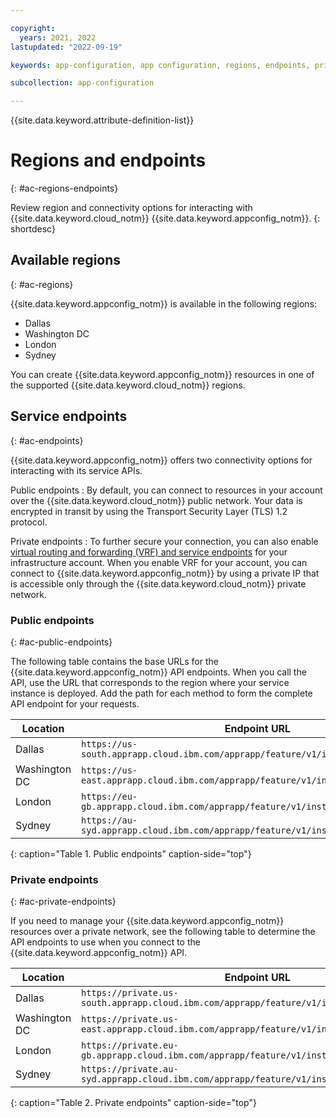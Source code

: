 ```yaml
---

copyright:
  years: 2021, 2022
lastupdated: "2022-09-19"

keywords: app-configuration, app configuration, regions, endpoints, private endpoints

subcollection: app-configuration

---
```


{{site.data.keyword.attribute-definition-list}}

# Regions and endpoints
{: #ac-regions-endpoints}

Review region and connectivity options for interacting with {{site.data.keyword.cloud_notm}} {{site.data.keyword.appconfig_notm}}.
{: shortdesc}

## Available regions
{: #ac-regions}

{{site.data.keyword.appconfig_notm}} is available in the following regions:

- Dallas
- Washington DC
- London
- Sydney

You can create {{site.data.keyword.appconfig_notm}} resources in one of the supported {{site.data.keyword.cloud_notm}} regions.

## Service endpoints
{: #ac-endpoints}

{{site.data.keyword.appconfig_notm}} offers two connectivity options for interacting with its service APIs.

Public endpoints
:   By default, you can connect to resources in your account over the {{site.data.keyword.cloud_notm}} public network. Your data is encrypted in transit by using the Transport Security Layer (TLS) 1.2 protocol.

Private endpoints
:   To further secure your connection, you can also enable [virtual routing and forwarding (VRF) and service endpoints](/docs/account?topic=account-vrf-service-endpoint) for your infrastructure account. When you enable VRF for your account, you can connect to {{site.data.keyword.appconfig_notm}} by using a private IP that is accessible only through the {{site.data.keyword.cloud_notm}} private network.

### Public endpoints
{: #ac-public-endpoints}

The following table contains the base URLs for the {{site.data.keyword.appconfig_notm}} API endpoints. When you call the API, use the URL that corresponds to the region where your service instance is deployed. Add the path for each method to form the complete API endpoint for your requests.

|Location     |Endpoint URL      |
|-------------|------------------|
|Dallas |`https://us-south.apprapp.cloud.ibm.com/apprapp/feature/v1/instances/{instanceid}` |
|Washington DC |`https://us-east.apprapp.cloud.ibm.com/apprapp/feature/v1/instances/{instanceid}` |
|London |`https://eu-gb.apprapp.cloud.ibm.com/apprapp/feature/v1/instances/{instanceid}` |
|Sydney |`https://au-syd.apprapp.cloud.ibm.com/apprapp/feature/v1/instances/{instanceid}` |
{: caption="Table 1. Public endpoints" caption-side="top"}

### Private endpoints
{: #ac-private-endpoints}

If you need to manage your {{site.data.keyword.appconfig_notm}} resources over a private network, see the following table to determine the API endpoints to use when you connect to the {{site.data.keyword.appconfig_notm}} API.

|Location     |Endpoint URL      |
|-------------|------------------|
|Dallas |`https://private.us-south.apprapp.cloud.ibm.com/apprapp/feature/v1/instances/{instanceid}` |
|Washington DC |`https://private.us-east.apprapp.cloud.ibm.com/apprapp/feature/v1/instances/{instanceid}` |
|London |`https://private.eu-gb.apprapp.cloud.ibm.com/apprapp/feature/v1/instances/{instanceid}` |
|Sydney |`https://private.au-syd.apprapp.cloud.ibm.com/apprapp/feature/v1/instances/{instanceid}` |
{: caption="Table 2. Private endpoints" caption-side="top"}
